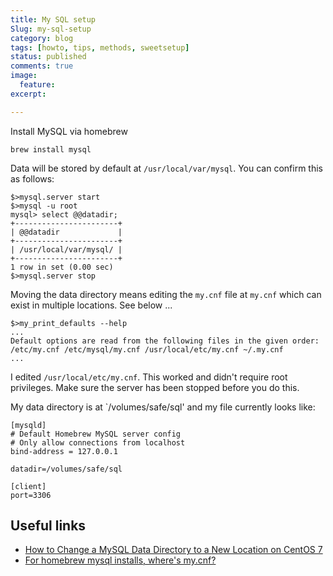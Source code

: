 ```yaml
---
title: My SQL setup
Slug: my-sql-setup
category: blog
tags: [howto, tips, methods, sweetsetup]
status: published
comments: true
image:
  feature:
excerpt:

---
```


Install MySQL via homebrew

    brew install mysql

Data will be stored by default at `/usr/local/var/mysql`. You can confirm this as follows:

    $>mysql.server start
    $>mysql -u root
    mysql> select @@datadir;
    +-----------------------+
    | @@datadir             |
    +-----------------------+
    | /usr/local/var/mysql/ |
    +-----------------------+
    1 row in set (0.00 sec)
    $>mysql.server stop

Moving the data directory means editing the `my.cnf` file at `my.cnf` which can exist in multiple locations. See below ...

    $>my_print_defaults --help
    ...
    Default options are read from the following files in the given order:
    /etc/my.cnf /etc/mysql/my.cnf /usr/local/etc/my.cnf ~/.my.cnf
    ...

I edited `/usr/local/etc/my.cnf`. This worked and didn't require root privileges. Make sure the server has been stopped before you do this.

My data directory is at `/volumes/safe/sql' and my file currently looks like:

    [mysqld]
    # Default Homebrew MySQL server config
    # Only allow connections from localhost
    bind-address = 127.0.0.1

    datadir=/volumes/safe/sql

    [client]
    port=3306


## Useful links

- [How to Change a MySQL Data Directory to a New Location on CentOS 7](https://www.digitalocean.com/community/tutorials/how-to-change-a-mysql-data-directory-to-a-new-location-on-centos-7)
- [For homebrew mysql installs, where's my.cnf?](https://stackoverflow.com/questions/7973927/for-homebrew-mysql-installs-wheres-my-cnf)
